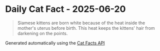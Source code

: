 # Daily Cat Fact - 2025-06-20

> Siamese kittens are born white because of the heat inside the mother's uterus before birth. This heat keeps the kittens' hair from darkening on the points.

Generated automatically using the [Cat Facts API](https://catfact.ninja)
